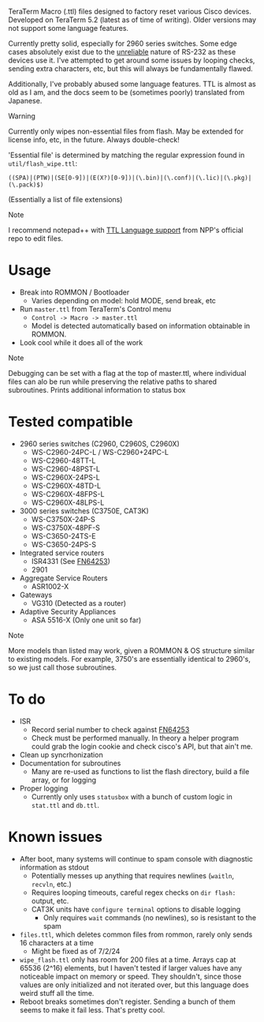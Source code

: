 TeraTerm Macro (.ttl) files designed to factory reset various Cisco devices.
Developed on TeraTerm 5.2 (latest as of time of writing). Older versions may not support some language features.

Currently pretty solid, especially for 2960 series switches. Some edge cases absolutely exist due to the [unreliable](https://en.wikipedia.org/wiki/Reliability_(computer_networking)) nature of RS-232 as these devices use it.
I've attempted to get around some issues by looping checks, sending extra characters, etc, but this will always be fundamentally flawed.

Additionally, I've probably abused some language features. TTL is almost as old as I am, and the docs seem to be (sometimes poorly) translated from Japanese.

> [!WARNING]
> Currently only wipes non-essential files from flash. May be extended for license info, etc, in the future. Always double-check!
> 
> 'Essential file' is determined by matching the regular expression found in `util/flash_wipe.ttl`:
> 
> `((SPA)|(PTW)|(SE[0-9])|(E(X?)[0-9])|(\.bin)|(\.conf)|(\.lic)|(\.pkg)|(\.pack)$)`
> 
> (Essentially a list of file extensions)

> [!NOTE]
> I recommend notepad++ with [TTL Language support](https://github.com/notepad-plus-plus/userDefinedLanguages/blob/master/UDLs/TeraTermLanguage_allCmdsV4.xml) from NPP's official repo to edit files.

# Usage
- Break into ROMMON / Bootloader
  - Varies depending on model: hold MODE, send break, etc
- Run `master.ttl` from TeraTerm's Control menu
  - `Control -> Macro -> master.ttl`
  - Model is detected automatically based on information obtainable in ROMMON.
- Look cool while it does all of the work

> [!NOTE]
> Debugging can be set with a flag at the top of master.ttl, where individual files can alo be run while preserving the relative paths to shared subroutines.
> Prints additional information to status box

# Tested compatible
- 2960 series switches (C2960, C2960S, C2960X)
  - WS-C2960-24PC-L / WS-C2960+24PC-L
  - WS-C2960-48TT-L
  - WS-C2960-48PST-L
  - WS-C2960X-24PS-L
  - WS-C2960X-48TD-L
  - WS-C2960X-48FPS-L
  - WS-C2960X-48LPS-L
- 3000 series switches (C3750E, CAT3K)
  - WS-C3750X-24P-S
  - WS-C3750X-48PF-S
  - WS-C3650-24TS-E
  - WS-C3650-24PS-S
- Integrated service routers
  - ISR4331 (See [FN64253](https://www.cisco.com/c/en/us/support/docs/field-notices/642/fn64253.html))
  - 2901
- Aggregate Service Routers
  - ASR1002-X
- Gateways
  - VG310 (Detected as a router)
- Adaptive Security Appliances
  - ASA 5516-X (Only one unit so far)

> [!NOTE]
> More models than listed may work, given a ROMMON & OS structure similar to existing models.
> For example, 3750's are essentially identical to 2960's, so we just call those subroutines.

# To do
- ISR
  - Record serial number to check against [FN64253](https://www.cisco.com/c/en/us/support/docs/field-notices/642/fn64253.html)
  - Check must be performed manually. In theory a helper program could grab the login cookie and check cisco's API, but that ain't me.
- Clean up syncrhonization
- Documentation for subroutines
  - Many are re-used as functions to list the flash directory, build a file array, or for logging
- Proper logging
  - Currently only uses `statusbox` with a bunch of custom logic in `stat.ttl` and `db.ttl`.
# Known issues
- After boot, many systems will continue to spam console with diagnostic information as stdout
  - Potentially messes up anything that requires newlines (`waitln`, `recvln`, etc.)
  - Requires looping timeouts, careful regex checks on `dir flash:` output, etc.
  - CAT3K units have `configure terminal` options to disable logging
    - Only requires `wait` commands (no newlines), so is resistant to the spam   
- `files.ttl`, which deletes common files from rommon, rarely only sends 16 characters at a time
  - Might be fixed as of 7/2/24
- `wipe_flash.ttl` only has room for 200 files at a time. Arrays cap at 65536 (2^16) elements, but I haven't tested if larger values have any noticeable impact on memory or speed. They shouldn't, since those values are only initialized and not iterated over, but this language does weird stuff all the time.
- Reboot breaks sometimes don't register. Sending a bunch of them seems to make it fail less. That's pretty cool.
